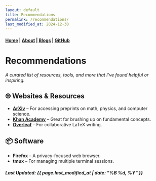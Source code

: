 ```yaml
---
layout: default
title: Recommendations
permalink: /recommendations/
last_modified_at: 2024-12-30
---
```


#### [Home](/) | [About](/about/) | [Blogs](/blogs/) | [GitHub](https://github.com/tanvincible)

# Recommendations

*A curated list of resources, tools, and more that I’ve found helpful or inspiring.*

## <span class="emoji">🌐</span> Websites & Resources

- **[ArXiv](https://arxiv.org/)** – For accessing preprints on math, physics, and computer science.
- **[Khan Academy](https://www.khanacademy.org/)** – Great for brushing up on fundamental concepts.
- **[Overleaf](https://www.overleaf.com/)** – For collaborative LaTeX writing.

## <span class="emoji">📦</span> Software

- **Firefox** – A privacy-focused web browser.
- **tmux** – For managing multiple terminal sessions.

##### Last Updated: {{ page.last_modified_at | date: "%B %d, %Y" }}

